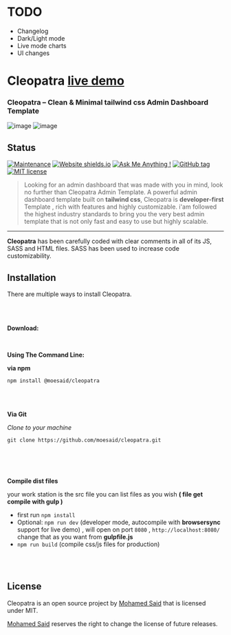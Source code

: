 # TODO
- Changelog
- Dark/Light mode
- Live mode charts
- UI changes

# Cleopatra [live demo](https://moesaid.github.io/cleopatra/)
### Cleopatra – Clean & Minimal tailwind css Admin Dashboard Template

![image](https://github.com/moesaid/cleopatra/raw/master/dist/img/index.png)
![image](https://github.com/moesaid/cleopatra/raw/master/dist/img/index-1.png)


## Status
[![Maintenance](https://img.shields.io/badge/Maintained%3F-yes-green.svg)](https://GitHub.com/Naereen/StrapDown.js/graphs/commit-activity) [![Website shields.io](https://img.shields.io/website-up-down-green-red/http/shields.io.svg)](http://moesaid.com/) [![Ask Me Anything !](https://img.shields.io/badge/Ask%20me-anything-1abc9c.svg)](https://twitter.com/MohamedSaid__)  [![GitHub tag](https://img.shields.io/github/tag/moesaid/cleopatra.svg)](https://GitHub.com/moesaid/cleopatra/tags/) [![MIT license](https://img.shields.io/badge/License-MIT-blue.svg)](https://lbesson.mit-license.org/) 



>Looking for an admin dashboard that was made with you in mind, look no further than Cleopatra Admin Template. A powerful admin dashboard template built on **tailwind css**, Cleopatra is **developer-first** Template , rich with features and highly customizable. i'am followed the highest industry standards to bring you the very best admin template that is not only fast and easy to use but highly scalable.


---
**Cleopatra** has been carefully coded with clear comments in all of its JS, SASS and HTML files. SASS has been used to increase code customizability.



## Installation

There are multiple ways to install Cleopatra.

<br>
<br>

**Download:**



<br>

**Using The Command Line:**

**via npm**

`npm install @moesaid/cleopatra`

<br>
<br>

**Via Git**

*Clone to your machine*

`git clone https://github.com/moesaid/cleopatra.git`

<br>
<br>
<br>

**Compile dist files**

your work station is the src file 
you can list files as you wish **( file get compile with gulp )**

- first run `npm install`
- Optional: `npm run dev` (developer mode, autocompile with **browsersync** support for live demo) , will open on port `8080` , `http://localhost:8080/` change that as you want from **gulpfile.js**
- `npm run build` (compile css/js files for production)


<br>
<br>


## License

Cleopatra is an open source project by 
[Mohamed Said](https://moesaid.com) that is licensed under MIT. 

[Mohamed Said](https://moesaid.com) reserves the right to change the license of future releases.

